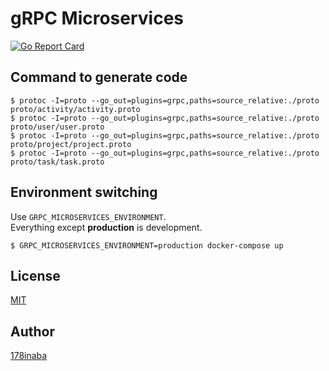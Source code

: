 # gRPC Microservices

[![Go Report Card](https://goreportcard.com/badge/github.com/178inaba/grpc-microservices)](https://goreportcard.com/report/github.com/178inaba/grpc-microservices)

## Command to generate code

```console
$ protoc -I=proto --go_out=plugins=grpc,paths=source_relative:./proto proto/activity/activity.proto
$ protoc -I=proto --go_out=plugins=grpc,paths=source_relative:./proto proto/user/user.proto
$ protoc -I=proto --go_out=plugins=grpc,paths=source_relative:./proto proto/project/project.proto
$ protoc -I=proto --go_out=plugins=grpc,paths=source_relative:./proto proto/task/task.proto
```

## Environment switching

Use `GRPC_MICROSERVICES_ENVIRONMENT`.  
Everything except **production** is development.

```console
$ GRPC_MICROSERVICES_ENVIRONMENT=production docker-compose up
```

## License

[MIT](LICENSE)

## Author

[178inaba](https://github.com/178inaba)
